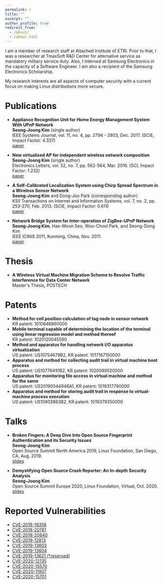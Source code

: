 ```yaml
---
permalink: /
title: ""
excerpt: ""
author_profile: true
redirect_from: 
  - /about/
  - /about.html
---
```


I am a member of research staff at Attached Institute of ETRI. 
Prior to that, I was a researcher at TmaxSoft R&D Center for alternative service as mandatory military service duty. 
Also, I interned at Samsung Electronics in the capacity of a Software Engineer. 
I am also a recipient of the Samsung Electronics Scholarship.

My research interests are all aspects of computer security with a current focus on making Linux distributions more secure. 


Publications
======

- **Appliance Recognition Unit for Home Energy Management System With UPnP Network** <br/>
**Seong-Joong Kim** (single author) <br/>
IEEE Systems Journal, vol. 11, no. 4, pp. 2794 - 2803, Dec. 2017. (SCIE, Impact Factor: 4.337) <br/>
[paper](https://ieeexplore.ieee.org/abstract/document/7331284) 


- **New virtualised AP for independent wireless network composition** <br/>
**Seong-Joong Kim** (single author) <br/>
Electronics Letters, vol. 52, no. 7, pp. 562-564, Mar. 2016. (SCI, Impact Factor: 1.232) <br/>
[paper](https://ieeexplore.ieee.org/document/7444256)


- **A Self-Calibrated Localization System using Chirp Spread Spectrum in a Wireless Sensor Network** <br/>
**Seong-Joong Kim** and Dong-Joo Park (corresponding author) <br/>
KSII Transactions on Internet and Information Systems, vol. 7, no. 2, pp. 253-270, Feb. 2013. (SCIE, Impact Factor: 0.611) <br/>
[paper](http://www.itiis.org/digital-library/manuscript/480)


- **Network Bridge System for Inter-operation of ZigBee-UPnP Network** <br/>
**Seong-Joong Kim**, Hae-Moon Seo, Woo-Chool Park, and Seong-Dong Kim <br/>
IEEE ICINIS 2011, Kunming, China, Nov. 2011. <br/>
[paper](https://ieeexplore.ieee.org/document/6104709)

Thesis
======
- **A Wireless Virtual Machine Migration Scheme to Resolve Traffic Interference for Data Center Network** <br/>
  Master's Thesis, POSTECH


Patents
======
- **Method for cell position calculation of tag node in sensor network** <br/>
  KR patent: 1010646860000
- **Mobile terminal capable of determining the location of the terminal using linear regression model and method thereof** <br/> 
  KR patent: 1020120045590
- **Method and apparatus for handling network I/O apparatus virtualization** <br/>
  US patent: US10754679B2, KR patent: 1017167150000
- **Apparatus and method for collecting audit trail in virtual machine boot process** <br/>
  US patent: US10776491B2,  KR patent: 1020089520000
- **Apparatus for monitoring file access in virtual machine and method for the same** <br/> 
  US patent: US20190044946A1, KR patent: 1019317790000
- **Apparatus and method for storing audit trail in response to virtual-machine process execution** <br/>
  US patent: US10802863B2, KR patent: 1019379350000
  

Talks
======

- **Broken Fingers: A Deep Dive Into Open Source Fingerprint Authentication and its Security Issues** <br/>
**Seong-Joong Kim** <br/>
Open Source Summit North America 2019, Linux Foundation, San Diego, CA, Aug. 2019. <br/>
[slides](https://static.sched.com/hosted_files/ossna19/4a/BrokenFingers_OSSNA2019.pdf)

- **Demystifying Open Source Crash Reporter: An In-depth Security Analysis** <br/>
**Seong-Joong Kim** <br/>
Open Source Summit Europe 2020, Linux Foundation, Virtual, Oct. 2020. <br/>
[slides](https://static.sched.com/hosted_files/osseu2020/2d/OSSEU_Demystifying%20Open%20Source%20Crash%20Reporter.pdf)


Reported Vulnerabilities
======

- [CVE-2018-19358](https://cve.mitre.org/cgi-bin/cvename.cgi?name=CVE-2018-19358)
- [CVE-2018-20781](https://cve.mitre.org/cgi-bin/cvename.cgi?name=CVE-2018-20781)
- [CVE-2018-20840](https://cve.mitre.org/cgi-bin/cvename.cgi?name=CVE-2018-20840)
- [CVE-2019-12813](https://cve.mitre.org/cgi-bin/cvename.cgi?name=CVE-2019-12813)
- [CVE-2019-13603](https://cve.mitre.org/cgi-bin/cvename.cgi?name=CVE-2019-13603)
- [CVE-2019-13604](https://cve.mitre.org/cgi-bin/cvename.cgi?name=CVE-2019-13604)
- [CVE-2019-13621 (*reserved)](https://cve.mitre.org/cgi-bin/cvename.cgi?name=CVE-2019-13621)
- [CVE-2020-12135](https://cve.mitre.org/cgi-bin/cvename.cgi?name=CVE-2020-12135)  
- [CVE-2020-15570](https://cve.mitre.org/cgi-bin/cvename.cgi?name=CVE-2020-15570)
- [CVE-2020-11937](https://cve.mitre.org/cgi-bin/cvename.cgi?name=CVE-2020-11937)
- [CVE-2020-15701](https://cve.mitre.org/cgi-bin/cvename.cgi?name=CVE-2020-15701)


